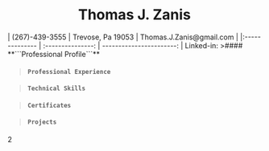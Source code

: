 
<h1 align=center>Thomas J. Zanis</h1>
| (267)-439-3555 | Trevose, Pa 19053 | Thomas.J.Zanis@gmail.com |
|:-------------- | :---------------: | -----------------------: |
Linked-in: 
>#### **```Professional Profile```**


>#### **```Professional Experience```**

>#### **```Technical Skills```**

>#### **```Certificates```**

>#### **```Projects```**

2
